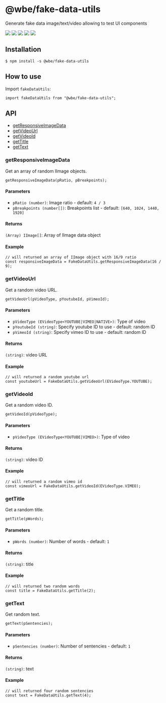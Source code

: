 # @wbe/fake-data-utils

Generate fake data image/text/video allowing to test UI components

![](https://img.shields.io/npm/v/@wbe/fake-data-utils/latest.svg)
![](https://img.shields.io/bundlephobia/minzip/@wbe/fake-data-utils.svg)
![](https://img.shields.io/david/willybrauner/libraries.svg?path=packages%2Futils%2Ffake-data-utils)
![](https://img.shields.io/npm/dt/@wbe/fake-data-utils.svg)
![](https://img.shields.io/npm/l/@wbe/fake-data-utils.svg)

## Installation

```shell script
$ npm install -s @wbe/fake-data-utils
```

## How to use

Import `fakeDataUtils`:

```tsx
import fakeDataUtils from "@wbe/fake-data-utils";
```

## API

- [getResponsiveImageData](#getResponsiveImageData)
- [getVideoUrl](#getVideoUrl)
- [getVideoId](#getVideoId)
- [getTitle](#getTitle)
- [getText](#getText)

### <a name="getResponsiveImageData"></a>getResponsiveImageData

Get an array of random IImage objects.

```tsx
getResponsiveImageData(pRatio, pBreakpoints);
```

#### Parameters

- `pRatio (number)`: Image ratio - default: `4 / 3`
- `pBreakpoints (number[])`: Breakpoints list - default: `[640, 1024, 1440, 1920]`

#### Returns

`(Array) IImage[]`: Array of IImage data object

#### Example

```tsx
// will returned an array of IImage object with 16/9 ratio
const responsiveImageData = FakeDataUtils.getResponsiveImageData(16 / 9);
```

### <a name="getVideoUrl"></a>getVideoUrl

Get a random video URL.

```tsx
getVideoUrl(pVideoType, pYoutubeId, pVimeoId);
```

#### Parameters

- `pVideoType (EVideoType<YOUTUBE|VIMEO|NATIVE>)`: Type of video
- `pYoutubeId (string)`: Specify youtube ID to use - default: random ID
- `pVimeoId (string)`: Specify vimeo ID to use - default: random ID

#### Returns

`(string)`: video URL

#### Example

```tsx
// will returned a random youtube url
const youtubeUrl = FakeDataUtils.getVideoUrl(EVideoType.YOUTUBE);
```

### <a name="getVideoId"></a>getVideoId

Get a random video ID.

```tsx
getVideoId(pVideoType);
```

#### Parameters

- `pVideoType (EVideoType<YOUTUBE|VIMEO>)`: Type of video

#### Returns

`(string)`: video ID

#### Example

```tsx
// will returned a random vimeo id
const vimeoUrl = FakeDataUtils.getVideoId(EVideoType.VIMEO);
```

### <a name="getTitle"></a>getTitle

Get a random title.

```tsx
getTitle(pWords);
```

#### Parameters

- `pWords (number)`: Number of words - default: `1`

#### Returns

`(string)`: title

#### Example

```tsx
// will returned two random words
const title = FakeDataUtils.getTitle(2);
```

### <a name="getText"></a>getText

Get random text.

```tsx
getText(pSentencies);
```

#### Parameters

- `pSentencies (number)`: Number of sentencies - default: `1`

#### Returns

`(string)`: text

#### Example

```tsx
// will returned four random sentencies
const text = FakeDataUtils.getText(4);
```
